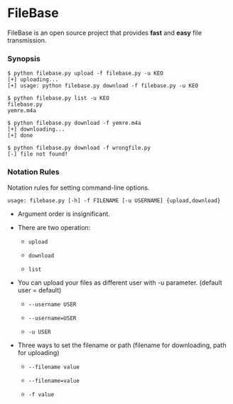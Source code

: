 # FileBase
FileBase is an open source project that provides **fast** and **easy** file transmission.

### Synopsis
    $ python filebase.py upload -f filebase.py -u KEO
    [+] uploading...
    [+] usage: python filebase.py download -f filebase.py -u KEO
    
    $ python filebase.py list -u KEO
    filebase.py
    yemre.m4a
    
    $ python filebase.py download -f yemre.m4a
    [+] downloading...
    [+] done
    
    $ python filebase.py download -f wrongfile.py
    [-] file not found!

### Notation Rules

Notation rules for setting command-line options.
    
    usage: filebase.py [-h] -f FILENAME [-u USERNAME] {upload,download}

* Argument order is insignificant.

* There are two operation:
    *     upload
    *     download
    *     list

* You can upload your files as different user with -u parameter. (default user = default)
    *     --username USER
    *     --username=USER
    *     -u USER

* Three ways to set the filename or path (filename for downloading, path for uploading)
    *     --filename value
    *     --filename=value
    *     -f value


    
